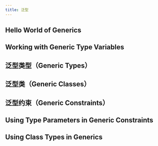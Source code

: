 ```yaml
---
title: 泛型
---
```


## Hello World of Generics

## Working with Generic Type Variables

## 泛型类型（Generic Types）

## 泛型类（Generic Classes）

## 泛型约束（Generic Constraints）

## Using Type Parameters in Generic Constraints

## Using Class Types in Generics
